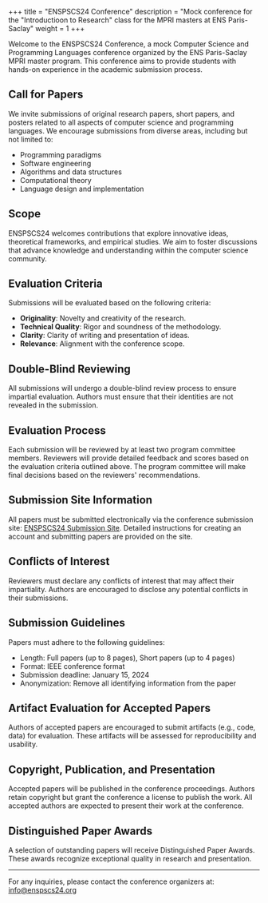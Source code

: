 +++
title = "ENSPSCS24 Conference"
description = "Mock conference for the \"Introductioon to Research\" class for the MPRI masters at ENS Paris-Saclay"
weight = 1
+++

Welcome to the ENSPSCS24 Conference, a mock Computer Science and Programming Languages conference organized by the ENS Paris-Saclay MPRI master program. This conference aims to provide students with hands-on experience in the academic submission process.

## Call for Papers

We invite submissions of original research papers, short papers, and posters related to all aspects of computer science and programming languages. We encourage submissions from diverse areas, including but not limited to:

- Programming paradigms
- Software engineering
- Algorithms and data structures
- Computational theory
- Language design and implementation

## Scope

ENSPSCS24 welcomes contributions that explore innovative ideas, theoretical frameworks, and empirical studies. We aim to foster discussions that advance knowledge and understanding within the computer science community.

## Evaluation Criteria

Submissions will be evaluated based on the following criteria:

- **Originality**: Novelty and creativity of the research.
- **Technical Quality**: Rigor and soundness of the methodology.
- **Clarity**: Clarity of writing and presentation of ideas.
- **Relevance**: Alignment with the conference scope.

## Double-Blind Reviewing

All submissions will undergo a double-blind review process to ensure impartial evaluation. Authors must ensure that their identities are not revealed in the submission.

## Evaluation Process

Each submission will be reviewed by at least two program committee members. Reviewers will provide detailed feedback and scores based on the evaluation criteria outlined above. The program committee will make final decisions based on the reviewers' recommendations.

## Submission Site Information

All papers must be submitted electronically via the conference submission site: [ENSPSCS24 Submission Site](http://enspscs24.submissions.com). Detailed instructions for creating an account and submitting papers are provided on the site.

## Conflicts of Interest

Reviewers must declare any conflicts of interest that may affect their impartiality. Authors are encouraged to disclose any potential conflicts in their submissions.

## Submission Guidelines

Papers must adhere to the following guidelines:

- Length: Full papers (up to 8 pages), Short papers (up to 4 pages)
- Format: IEEE conference format
- Submission deadline: January 15, 2024
- Anonymization: Remove all identifying information from the paper

## Artifact Evaluation for Accepted Papers

Authors of accepted papers are encouraged to submit artifacts (e.g., code, data) for evaluation. These artifacts will be assessed for reproducibility and usability.

## Copyright, Publication, and Presentation

Accepted papers will be published in the conference proceedings. Authors retain copyright but grant the conference a license to publish the work. All accepted authors are expected to present their work at the conference.

## Distinguished Paper Awards

A selection of outstanding papers will receive Distinguished Paper Awards. These awards recognize exceptional quality in research and presentation.

---

For any inquiries, please contact the conference organizers at: info@enspscs24.org

